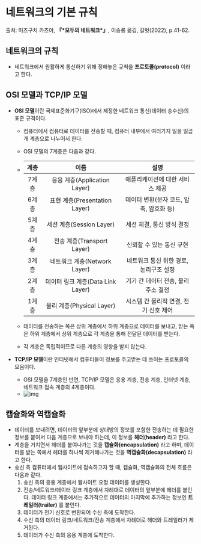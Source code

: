 # 네트워크의 기본 규칙

출처: 미즈구치 카츠야, **『\*모두의 네트워크\*』**, 이승룡 옮김, 길벗(2022), p.41-62.

## 네트워크의 규칙

* 네트워크에서 원활하게 통신하기 위해 정해놓은 규칙을 **프로토콜(protocol)** 이라고 한다.



## OSI 모델과 TCP/IP 모델

* **OSI 모델**이란 국제표준화기구(ISO)에서 제정한 네트워크 통신(데이터 송수신)의 표준 규격이다.

  * 컴퓨터에서 컴퓨터로 데이터를 전송할 때, 컴퓨터 내부에서 여러가지 일을 일곱 개 계층으로 나누어서 한다.

  * OSI 모델의 7계층은 다음과 같다.

  * | 계층  |               이름                |                  설명                   |
    | :---: | :-------------------------------: | :-------------------------------------: |
    | 7계층 |   응용 계층(Application Layer)    |     애플리케이션에 대한 서비스 제공     |
    | 6계층 |   표현 계층(Presentation Layer)   | 데이터 변환(문자 코드, 압축, 암호화 등) |
    | 5계층 |     세션 계층(Session Layer)      |        세션 체결, 통신 방식 결정        |
    | 4계층 |    전송 계층(Transport Layer)     |        신뢰할 수 있는 통신 구현         |
    | 3계층 |   네트워크 계층(Network Layer)    | 네트워크 통신 위한 경로, 논리구조 설정  |
    | 2계층 | 데이터 링크 계층(Data Link Layer) |   기기 간 데이터 전송, 물리 주소 결정   |
    | 1계층 |     물리 계층(Physical Layer)     |  시스템 간 물리적 연결, 전기 신호 제어  |

  * 데이터를 전송하는 쪽은 상위 계층에서 하위 계층으로 데이터를 보내고, 받는 쪽은 하위 계층에서 상위 계층으로 각 계층을 통해 전달된 데이터를 받는다.

  * 각 계층은 독립적이므로 다른 계층의 영향을 받지  않는다.

* **TCP/IP 모델**이란 인터넷에서 컴퓨터들이 정보를 주고받는 데 쓰이는 프로토콜의 모음이다.

  * OSI 모델을 7계층인 반면, TCP/IP 모델은 응용 계층, 전송 계층, 인터넷 계층, 네트워크 접속 계층의 4계층이다.
  * ![img](https://t1.daumcdn.net/cfile/tistory/261CC03358E1B73D32)



## 캡슐화와 역캡슐화

* 데이터를 보내려면, 데이터의 앞부분에 상대방의 정보를 포함한 전송하는 데 필요한 정보를 붙여서 다음 계층으로 보내야 하는데, 이 정보를 **헤더(header)** 라고 한다.
* 계층을 거치면서 헤더를 붙여나가는 것을 **캡슐화(encapsulation)** 라고 하며, 데이터를 받는 쪽에서 헤더를 하나씩 제거해나가는 것을 **역캡슐화(decapsulation)** 라고 한다.
* 송신 측 컴퓨터에서 웹사이트에 접속하고자 할 때, 캡슐화, 역캡슐화의 전체 흐름은 다음과 같다.
  1. 송신 측의 응용 계층에서 웹사이트 요청 데이터를 생성한다.
  2. 전송/네트워크/데이터 링크 계층에서 차례대로 데이터의 앞부분에 헤더를 붙인다. 데이터 링크 계층에서는 추가적으로 데이터의 마지막에 추가하는 정보인 **트레일러(trailer)** 를 붙인다.
  3. 데이터가 전기 신호로 변환되어 수신 측에 도착한다.
  4. 수신 측의 데이터 링크/네트워크/전송 계층에서 차례대로 헤더와 트레일러가 제거된다.
  5. 데이터가 수신 측의 응용 계층에 도착한다.
